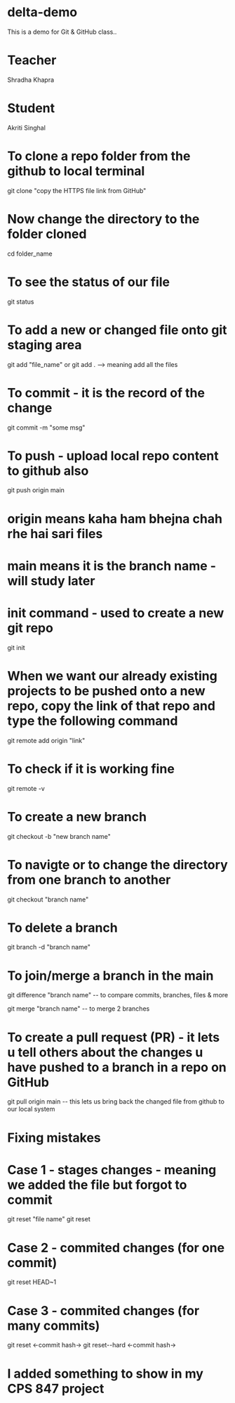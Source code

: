 # delta-demo
This is a demo for Git &amp; GitHub class..
# Teacher
Shradha Khapra

# Student
Akriti Singhal

# To clone a repo folder from the github to local terminal
git clone "copy the HTTPS file link from GitHub"

# Now change the directory to the folder cloned
cd folder_name

# To see the status of our file
git status

# To add a new or changed file onto git staging area
git add "file_name" or git add . --> meaning add all the files

# To commit - it is the record of the change
git commit -m "some msg"

# To push - upload local repo content to github also
git push origin main
# origin means kaha ham bhejna chah rhe hai sari files
# main means it is the branch name - will study later

# init command - used to create a new git repo
git init

# When we want our already existing projects to be pushed onto a new repo, copy the link of that repo and type the following command 
git remote add origin "link"

# To check if it is working fine
git remote -v

# To create a new branch
git checkout -b "new branch name"

# To navigte or to change the directory from one branch to another
git checkout "branch name"

# To delete a branch
git branch -d "branch name"

# To join/merge a branch in the main 
git difference "branch name" -- to compare commits, branches, files & more

git merge "branch name" -- to merge 2 branches

# To create a pull request (PR) - it lets u tell others about the changes u have pushed to a branch in a repo on GitHub
git pull origin main -- this lets us bring back the changed file from github to our local system

# Fixing mistakes
# Case 1 - stages changes - meaning we added the file but forgot to commit
git reset "file name"
git reset

# Case 2 - commited changes (for one commit)
git reset HEAD~1

# Case 3 - commited changes (for many commits)
git reset <-commit hash->
git reset--hard <-commit hash->

# I added something to show in my CPS 847 project